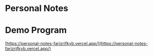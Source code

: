 # Personal Notes

# Demo Program
[https://personal-notes-farizrifkyb.vercel.app/](https://personal-notes-farizrifkyb.vercel.app/)

